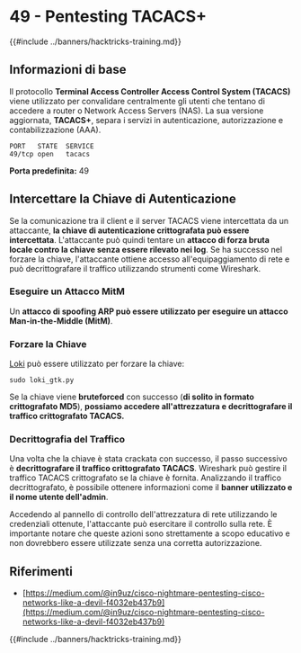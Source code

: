 # 49 - Pentesting TACACS+

{{#include ../banners/hacktricks-training.md}}

## Informazioni di base

Il protocollo **Terminal Access Controller Access Control System (TACACS)** viene utilizzato per convalidare centralmente gli utenti che tentano di accedere a router o Network Access Servers (NAS). La sua versione aggiornata, **TACACS+**, separa i servizi in autenticazione, autorizzazione e contabilizzazione (AAA).
```
PORT   STATE  SERVICE
49/tcp open   tacacs
```
**Porta predefinita:** 49

## Intercettare la Chiave di Autenticazione

Se la comunicazione tra il client e il server TACACS viene intercettata da un attaccante, **la chiave di autenticazione crittografata può essere intercettata**. L'attaccante può quindi tentare un **attacco di forza bruta locale contro la chiave senza essere rilevato nei log**. Se ha successo nel forzare la chiave, l'attaccante ottiene accesso all'equipaggiamento di rete e può decrittografare il traffico utilizzando strumenti come Wireshark.

### Eseguire un Attacco MitM

Un **attacco di spoofing ARP può essere utilizzato per eseguire un attacco Man-in-the-Middle (MitM)**.

### Forzare la Chiave

[Loki](https://c0decafe.de/svn/codename_loki/trunk/) può essere utilizzato per forzare la chiave:
```
sudo loki_gtk.py
```
Se la chiave viene **bruteforced** con successo (**di solito in formato crittografato MD5**), **possiamo accedere all'attrezzatura e decrittografare il traffico crittografato TACACS.**

### Decrittografia del Traffico

Una volta che la chiave è stata crackata con successo, il passo successivo è **decrittografare il traffico crittografato TACACS**. Wireshark può gestire il traffico TACACS crittografato se la chiave è fornita. Analizzando il traffico decrittografato, è possibile ottenere informazioni come il **banner utilizzato e il nome utente dell'admin**.

Accedendo al pannello di controllo dell'attrezzatura di rete utilizzando le credenziali ottenute, l'attaccante può esercitare il controllo sulla rete. È importante notare che queste azioni sono strettamente a scopo educativo e non dovrebbero essere utilizzate senza una corretta autorizzazione.

## Riferimenti

- [https://medium.com/@in9uz/cisco-nightmare-pentesting-cisco-networks-like-a-devil-f4032eb437b9](https://medium.com/@in9uz/cisco-nightmare-pentesting-cisco-networks-like-a-devil-f4032eb437b9)

{{#include ../banners/hacktricks-training.md}}
